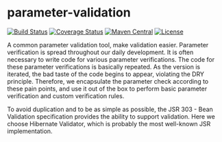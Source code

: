 # parameter-validation
[![Build Status](https://travis-ci.org/rhwayfun/parameter-validation.svg?branch=master)](https://travis-ci.org/rhwayfun/parameter-validation)
[![Coverage Status](https://coveralls.io/repos/github/rhwayfun/parameter-validation/badge.svg?branch=master)](https://coveralls.io/github/rhwayfun/parameter-validation?branch=master)
[![Maven Central](https://maven-badges.herokuapp.com/maven-central/io.github.rhwayfun/parameter-validation/badge.svg)](http://search.maven.org/#artifactdetails%7Cio.github.rhwayfun%7Cparameter-validation%7C0.0.1-beta%7Cjar)
[![License](https://img.shields.io/badge/license-Apache%202.0-orange.svg)](http://www.apache.org/licenses/LICENSE-2.0)

A common parameter validation tool, make validation easier. Parameter verification is spread throughout our daily development. 
It is often necessary to write code for various parameter verifications. The code for these parameter verifications is basically repeated. 
As the version is iterated, the bad taste of the code begins to appear, violating the DRY principle. Therefore, 
we encapsulate the parameter check according to these pain points, and use it out of the box to perform basic parameter verification and 
custom verification rules.
                                                            
To avoid duplication and to be as simple as possible, the JSR 303 - Bean Validation specification provides the ability 
to support validation. Here we choose Hibernate Validator, which is probably the most well-known JSR implementation.